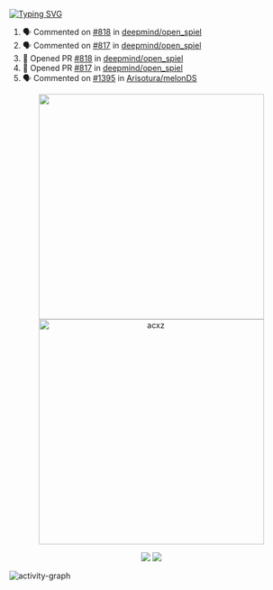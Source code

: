 [![Typing SVG](https://readme-typing-svg.herokuapp.com?size=16&color=AFFFA3&multiline=true&height=75&lines=contributing+to+robotics%2Faerospace%2Fml%2Fgpu+software;packaging+it+for+archlinux;ricer)](https://git.io/typing-svg)

<!--START_SECTION:activity-->
1. 🗣 Commented on [#818](https://github.com/deepmind/open_spiel/issues/818) in [deepmind/open_spiel](https://github.com/deepmind/open_spiel)
2. 🗣 Commented on [#817](https://github.com/deepmind/open_spiel/issues/817) in [deepmind/open_spiel](https://github.com/deepmind/open_spiel)
3. 💪 Opened PR [#818](https://github.com/deepmind/open_spiel/pull/818) in [deepmind/open_spiel](https://github.com/deepmind/open_spiel)
4. 💪 Opened PR [#817](https://github.com/deepmind/open_spiel/pull/817) in [deepmind/open_spiel](https://github.com/deepmind/open_spiel)
5. 🗣 Commented on [#1395](https://github.com/Arisotura/melonDS/issues/1395) in [Arisotura/melonDS](https://github.com/Arisotura/melonDS)
<!--END_SECTION:activity-->

<p align="center">
  <img width="400em" src=https://github-readme-stats.vercel.app/api?username=acxz&include_all_commits=true&show_icons=true />
  <img width="400em" src="https://github-readme-streak-stats.herokuapp.com/?user=acxz&" alt="acxz" />
</p>

<p align="center">
  <img src=https://github-readme-stats.vercel.app/api/top-langs/?username=acxz&layout=compact />
  <img src=https://github-profile-trophy.vercel.app/?username=acxz&row=2&column=4 />
</p>

![activity-graph](https://activity-graph.herokuapp.com/graph?username=acxz&theme=aqua)
